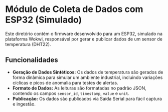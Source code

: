 # Módulo de Coleta de Dados com ESP32 (Simulado)

Este diretório contém o firmware desenvolvido para um ESP32, simulado na plataforma Wokwi, responsável por gerar e publicar dados de um sensor de temperatura (DHT22).

## Funcionalidades
- **Geração de Dados Sintéticos:** Os dados de temperatura são gerados de forma dinâmica para simular um ambiente industrial, incluindo variações cíclicas e picos de anomalia para testes de alertas.
- **Formato de Dados:** As leituras são formatadas no padrão JSON, contendo os campos `sensor_id`, `timestamp`, `value` e `unit`.
- **Publicação:** Os dados são publicados via Saída Serial para fácil captura e ingestão.